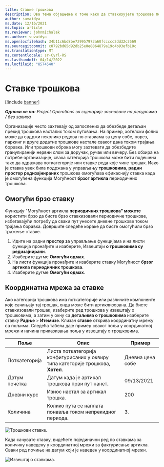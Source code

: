 ```yaml
---
title: Ставке трошкова
description: Ова тема објашњења о томе како да ставкизујете трошкове помоћу редизајнираног радног простора трошкова.
author: suvaidya
ms.date: 12/16/2021
ms.topic: article
ms.reviewer: johnmichalak
ms.author: suvaidya
ms.openlocfilehash: 34b11c6bd8be729957973a60fccccc2dd32c2669
ms.sourcegitcommit: c0792bd65d92db25e0e8864879a19c4b93efb10c
ms.translationtype: MT
ms.contentlocale: sr-Cyrl-RS
ms.lasthandoff: 04/14/2022
ms.locfileid: "8574540"
---
```

# <a name="expense-itemization"></a>Ставке трошкова

[!include [banner](../includes/banner.md)]

_**Односи се на:** Project Operations за сценарије засноване на ресурсима / без залиха_

Организације често захтевају од запослених да обезбеде детаљан прекид трошкова насталих током путовања. На пример, хотелски фолио може да садржи неколико редова по ставкама за цену собе, порез, паркинг и друге додатне трошкове настале сваког дана током трајања боравка. Или трошкови оброка могу захтевати да обезбедите гранулиранији нервни слом за доручак, ручак или вечеру. Без обзира на потребе организације, свака категорија трошкова може бити подешена тако да одражава поткатегорије или ставке реда које чине трошак. Иако је ставка увек била подржана у управљању **трошковима**, **радни простор редизајнираних** трошкова омогућава ефикаснију ставка када је омогућена функција Могућност **брзог артикла** периодичних трошкова.  

## <a name="enable-quick-itemization"></a>Омогући брзо ставку 

Функцију "Могућност артикла **периодичних трошкова" можете** користити брзо да бисте брзо ставкизовали периодичне трошкове, избегавајући потребу да сваки пут унесете дневне трошкове током трајања боравка. Довршите следеће кораке да бисте омогућили брзо тражење ставке.

1. Идите на радни **простор за** управљање функцијама и на листи функција пронађите и изаберите, Извештаји **о трошковима су редизајнирани**. 
2. Изаберите дугме **Омогући одмах**. 
3. На листи функција пронађите и изаберите ставку Могућност **брзог артикла периодичних трошкова**.
4. Изаберите дугме **Омогући одмах**. 

## <a name="itemization-grid"></a>Координатна мрежа за ставке 

Ако категорија трошкова има поткатегорије или различите компоненте које сачињају тај трошак, онда може бити артиклизована. Да бисте ставкизовали трошак, изаберите ред трошкова у извештају о трошковима, а затим у окну са **детаљима о трошковима** изаберите ставку **Радње** > **Итемизе**. Клизач **ставке** открива координатну мрежу са пољима. Следећа табела даје пример сваког поља у координатној мрежи и начина приказивања поља у извештају о трошковима. 

|     Поље          |     Опис                                                                                  |     Пример              |
|--------------------|--------------------------------------------------------------------------------------------------|--------------------------|
|     Поткатегорија    |     Листа поткатегорија конфигурисаних у оквиру типа категорије трошкова, **Хотел**.             |     Дневна цена собе      |
|     Датум почетка     |     Датум када је артикал трошкова први пут нанет.                                           |     09/13/2021           |
|     Дневни курс     |     Износ настал за артикал трошка.                                                    |     200                  |
|     Количина       |     Колико пута се наплата понавља током непрекидног периода.                       |     3.                    |

![Трошкови ставке.](media/Itemization%20screen%201.png)

Када сачувате ставку, видећете појединачни ред по ставкама за количину наведену у координатној мрежи за фактурисање артикла. Сваки ред почиње на датум који је наведен у координатној мрежи.

![Извештај о ставкама.](media/Itemization%20screen%202.png)

